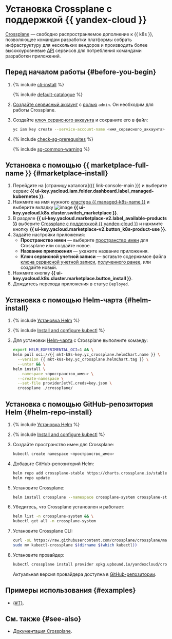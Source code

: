 # Установка Crossplane с поддержкой {{ yandex-cloud }}

[Crossplane](https://crossplane.io/) — свободно распространяемое дополнение к {{ k8s }}, позволяющее командам разработки платформы собрать инфраструктуру для нескольких вендоров и производить более высокоуровневые [API](../../../glossary/rest-api.md) сервисов для потребления командами разработки приложений.

## Перед началом работы {#before-you-begin}

1. {% include [cli-install](../../../_includes/cli-install.md) %}

   {% include [default-catalogue](../../../_includes/default-catalogue.md) %}

1. [Создайте сервисный аккаунт](../../../iam/operations/sa/create.md) с [ролью](../../../iam/concepts/access-control/roles.md) `admin`. Он необходим для работы Crossplane.
1. Создайте [ключ сервисного аккаунта](../../../iam/concepts/authorization/access-key.md) и сохраните его в файл:

   ```bash
   yc iam key create --service-account-name <имя_сервисного_аккаунта> --output key.json
   ```

1. {% include [check-sg-prerequsites](../../../_includes/managed-kubernetes/security-groups/check-sg-prerequsites-lvl3.md) %}

    {% include [sg-common-warning](../../../_includes/managed-kubernetes/security-groups/sg-common-warning.md) %}

## Установка с помощью {{ marketplace-full-name }} {#marketplace-install}

1. Перейдите на [страницу каталога]({{ link-console-main }}) и выберите сервис **{{ ui-key.yacloud.iam.folder.dashboard.label_managed-kubernetes }}**.
1. Нажмите на имя нужного [кластера {{ managed-k8s-name }}](../../concepts/index.md#kubernetes-cluster) и выберите вкладку ![image](../../../_assets/console-icons/shopping-cart.svg) **{{ ui-key.yacloud.k8s.cluster.switch_marketplace }}**.
1. В разделе **{{ ui-key.yacloud.marketplace-v2.label_available-products }}** выберите [Crossplane с поддержкой {{ yandex-cloud }}](/marketplace/products/yc/crossplane) и нажмите кнопку **{{ ui-key.yacloud.marketplace-v2.button_k8s-product-use }}**.
1. Задайте настройки приложения:
   * **Пространство имен** — выберите [пространство имен](../../concepts/index.md#namespace) для Crossplane или создайте новое.
   * **Название приложения** — укажите название приложения.
   * **Ключ сервисной учетной записи** — вставьте содержимое файла [ключа сервисной учетной записи](../../../iam/concepts/authorization/access-key.md), [полученного ранее](#before-you-begin), или создайте новый.
1. Нажмите кнопку **{{ ui-key.yacloud.k8s.cluster.marketplace.button_install }}**.
1. Дождитесь перехода приложения в статус `Deployed`.

## Установка с помощью Helm-чарта {#helm-install}

1. {% include [Установка Helm](../../../_includes/managed-kubernetes/helm-install.md) %}
1. {% include [Install and configure kubectl](../../../_includes/managed-kubernetes/kubectl-install.md) %}
1. Для установки [Helm-чарта](https://helm.sh/docs/topics/charts/) с Crossplane выполните команду:

   
   ```bash
   export HELM_EXPERIMENTAL_OCI=1 && \
   helm pull oci://{{ mkt-k8s-key.yc_crossplane.helmChart.name }} \
     --version {{ mkt-k8s-key.yc_crossplane.helmChart.tag }} \
     --untar && \
   helm install \
     --namespace <пространство_имен> \
     --create-namespace \
     --set-file providerJetYC.creds=key.json \
     crossplane ./crossplane/
   ```


## Установка с помощью GitHub-репозитория Helm {#helm-repo-install}

1. {% include [Установка Helm](../../../_includes/managed-kubernetes/helm-install.md) %}
1. {% include [Install and configure kubectl](../../../_includes/managed-kubernetes/kubectl-install.md) %}
1. Создайте пространство имен для Crossplane:

   ```bash
   kubectl create namespace <пространство_имен>
   ```

1. Добавьте GitHub-репозиторий Helm:

   ```bash
   helm repo add crossplane-stable https://charts.crossplane.io/stable && \
   helm repo update
   ```

1. Установите Crossplane:

   ```bash
   helm install crossplane --namespace crossplane-system crossplane-stable/crossplane
   ```

1. Убедитесь, что Crossplane установлен и работает:

   ```bash
   helm list -n crossplane-system && \
   kubectl get all -n crossplane-system
   ```

1. Установите Crossplane CLI:

   ```bash
   curl -sL https://raw.githubusercontent.com/crossplane/crossplane/master/install.sh | sh && \
   sudo mv kubectl-crossplane $(dirname $(which kubectl))
   ```

1. Установите провайдер:

   ```bash
   kubectl crossplane install provider xpkg.upbound.io/yandexcloud/crossplane-provider-yc:v0.4.1
   ```

   Актуальная версия провайдера доступна в [GitHub-репозитории](https://github.com/yandex-cloud/crossplane-provider-yc).

## Примеры использования {#examples}

* [{#T}](../../tutorials/marketplace/crossplane.md).

## См. также {#see-also}

* [Документация Crossplane](https://docs.crossplane.io/).
